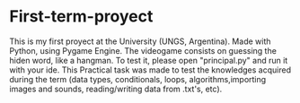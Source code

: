# First-term-proyect
This is my first proyect at the University (UNGS, Argentina). Made with Python, using Pygame Engine. The videogame consists on guessing the hiden word, like a hangman.
To test it, please open "principal.py" and run it with your ide.
This Practical task was made to test the knowledges acquired during the term (data types, conditionals, loops, algorithms,importing images and sounds, reading/writing data from .txt's, etc).
